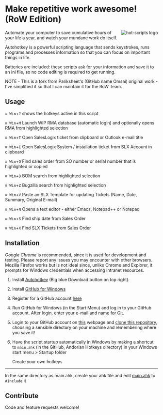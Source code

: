 Make repetitive work awesome! (RoW Edition)
===========================================
<img src="https://cloud.github.com/downloads/omsai/andorian-hotkeys/andorian-scripts-banner.png"
 alt="hot-scripts logo" title="Happy Andorian" align="right" />

Automate your computer to save cumulative hours of your life a year,
and watch your mundane work do itself.

Autohotkey is a powerful scripting language that sends keystrokes,
runs programs and processes information so that you can focus on
important things in life.

Batteries are included: these scripts ask for your information and
save it to an ini file, so no code editing is required to get running.

NOTE - This is a fork from Pariksheet's (GitHub name Omsai) original work - I've simplified it so that I can maintain it for the RoW Team.


Usage
-----

`⊞ Win`+`?` shows the hotkeys active in this script

`⊞ Win`+`M` Launch WIP RMA database (automatic login) and optionally opens RMA from highlighted selection

`⊞ Win`+`T` Open SalesLogix ticket from clipboard or Outlook e-mail title

`⊞ Win`+`I` Open SalesLogix System / installation ticket from SLX Account in clipboard

`⊞ Win`+`O` Find sales order from SO number or serial number that is highlighted or copied

`⊞ Win`+`B` BOM search from highlighted selection

`⊞ Win`+`Z` Bugzilla search from highlighted selection

`⊞ Win`+`V` Paste an SLX Template for updating Tickets (Name, Date, Summary, Original E-mail)

`⊞ Win`+`N` Opens a text editor - either Emacs, Notepad++ or Notepad

`⊞ Win`+`S` Find ship date from Sales Order

`⊞ Win`+`X` Find SLX Tickets from Sales Order



Installation
------------
*Google Chrome* is recommended, since it is used for development and testing.
Please report any issues you may encounter with other browsers.
Mozilla Firefox works but is not ideal since, unlike Chrome and Explorer, it 
prompts for Windows credentials when accessing Intranet resources.

1.  Install <a href="http://ahkscript.org/" target="_blank">Autohotkey</a> (Big blue Download button on top right).

2.  Install <a href="http://windows.github.com/" target="_blank">GitHub for Windows</a>

3.  Register for a GitHub account <a href="https://github.com/join" target="_blank">here</a>
	
4.	Run GitHub for Windows (in the Start Menu) and log in to your GitHub account. 
    After login, enter your e-mail and name for Git.

5.  Login to your GitHub account on <a href="https://github.com/JimboMahoney/andorian-hotkeys" target="_blank">this</a> webpage and 
    [clone this repository](github-windows://openRepo/https://github.com/JimboMahoney/andorian-hotkeys), choosing a sensible directory on your machine and remembering where you save it!

6.  Have the script startup automatically in Windows by
    making a shortcut to `main.ahk` (in the GitHub, Andorian Hotkeys directory) in your Windows start menu > Startup folder


	Create your own hotkeys
-----------------------
In the same directory as main.ahk, create your ahk file and edit
[main.ahk](andorian-hotkeys/blob/master/main.ahk#L18) to `#Include` it


Contribute
----------
Code and feature requests welcome!


